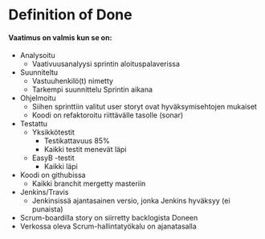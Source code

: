 
# Definition of Done

#### Vaatimus on valmis kun se on:
* Analysoitu
  * Vaativuusanalyysi sprintin aloituspalaverissa
* Suunniteltu
  * Vastuuhenkilö(t) nimetty
  * Tarkempi suunnittelu Sprintin aikana
* Ohjelmoitu
  * Siihen sprinttiin valitut user storyt ovat hyväksymisehtojen mukaiset
  * Koodi on refaktoroitu riittävälle tasolle (sonar)
* Testattu	
  * Yksikkötestit
    * Testikattavuus 85%
    * Kaikki testit menevät läpi
  * EasyB -testit
    * Kaikki läpi
* Koodi on githubissa
  * Kaikki branchit mergetty masteriin
* Jenkins/Travis
  * Jenkinsissä ajantasainen versio, jonka Jenkins hyväksyy (ei punaista)
* Scrum-boardilla story on siirretty backlogista Doneen
* Verkossa oleva Scrum-hallintatyökalu on ajanatasalla

